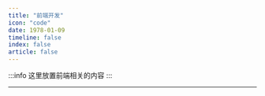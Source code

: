 ```yaml
---
title: "前端开发"
icon: "code"
date: 1978-01-09
timeline: false
index: false
article: false
---
```


:::info
这里放置前端相关的内容
:::

--- 
<Catalog />